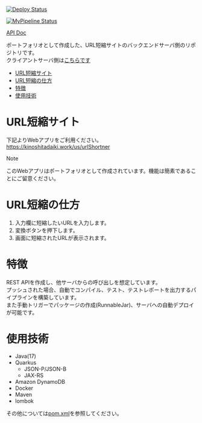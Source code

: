 [![Deploy Status](https://github.com/kinoshita-daiki/my-portfolio-url-shortner/actions/workflows/deploy.yml/badge.svg)](https://github.com/kinoshita-daiki/my-portfolio-url-shortner/actions?query=workflow%3ADeploy)

[![MyPipeline Status](https://github.com/kinoshita-daiki/my-portfolio-url-shortner/actions/workflows/buildAndTest.yml/badge.svg)](https://github.com/kinoshita-daiki/my-portfolio-url-shortner/actions?query=workflow%3AMyPipeline)

[API Doc](https://kinoshita-daiki.github.io/my-portfolio-url-shortner/)

ポートフォリオとして作成した、URL短縮サイトのバックエンドサーバ側のリポジトリです。<br>
クライアントサーバ側は[こちらです](https://github.com/kinoshita-daiki/my-portfolio-url-shortner-client)

- [URL短縮サイト](#URL短縮サイト)
- [URL短縮の仕方](#URL短縮の仕方)
- [特徴](#特徴)
- [使用技術](#使用技術)

# URL短縮サイト
下記よりWebアプリをご利用ください。<br>
https://kinoshitadaiki.work/us/urlShortner

> [!NOTE]
> このWebアプリはポートフォリオとして作成されています。機能は簡素であることにご留意ください。

# URL短縮の仕方
1. 入力欄に短縮したいURLを入力します。
2. 変換ボタンを押下します。
3. 画面に短縮されたURLが表示されます。

# 特徴
REST APIを作成し、他サーバからの呼び出しを想定しています。<br>
プッシュされた場合、自動でコンパイル、テスト、テストレポートを出力するパイプラインを構築しています。<br>
また手動トリガーでパッケージの作成(RunnableJar)、サーバへの自動デプロイが可能です。

# 使用技術
- Java(17)
- Quarkus
	- JSON-P/JSON-B
	- JAX-RS
- Amazon DynamoDB
- Docker
- Maven
- lombok

その他については[pom.xml](https://github.com/kinoshita-daiki/my-portfolio-url-shortner/blob/main/pom.xml)を参照してください。
